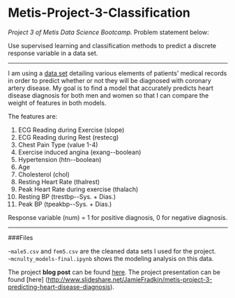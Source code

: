 # Metis-Project-3-Classification

*Project 3 of Metis Data Science Bootcamp.* Problem statement below:  

Use supervised learning and classification methods to predict a discrete response variable in a data set.
___
I am using a [data set](https://archive.ics.uci.edu/ml/datasets/Heart+Disease) detailing various elements of patients' medical records in order to predict whether or not they will be diagnosed with coronary artery disease. My goal is to find a model that accurately predicts heart disease diagnosis for both men and women so that I can compare the weight of features in both models.  

The features are:  
1. ECG Reading during Exercise (slope)  
2. ECG Reading during Rest (restecg)  
3. Chest Pain Type (value 1-4)  
4. Exercise induced angina (exang--boolean)  
5. Hypertension (htn--boolean)
6. Age  
7. Cholesterol (chol)  
8. Resting Heart Rate (thalrest)  
9. Peak Heart Rate during exercise (thalach)  
10. Resting BP (trestbp--Sys. + Dias.)
11. Peak BP (tpeakbp--Sys. + Dias.)  

Response variable (num) = 1 for positive diagnosis, 0 for negative diagnosis. 
___

###Files
 
-`male5.csv` and `fem5.csv` are the cleaned data sets I used for the project.  
-`mcnulty_models-final.ipynb` shows the modeling analysis on this data.

The project **blog post** can be found [here](https://jamiefradkin.wordpress.com/2016/02/20/metis-project-3-predicting-heart-disease-diagnosis-with-classification-methods/). The project presentation can be found [here] (http://www.slideshare.net/JamieFradkin/metis-project-3-predicting-heart-disease-diagnosis).
